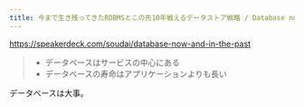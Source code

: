 ```yaml
---
title: 今まで生き残ってきたRDBMSとこの先10年戦えるデータストア戦略 / Database now and in the past - Speaker Deck
---
```


https://speakerdeck.com/soudai/database-now-and-in-the-past

> - データベースはサービスの中心にある
> - データベースの寿命はアプリケーションよりも長い

データベースは大事。
